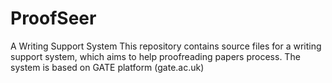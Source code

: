 ProofSeer
=========

A Writing Support System
This repository contains source files for a writing support system, which aims to help proofreading papers process.
The system is based on GATE platform (gate.ac.uk)

